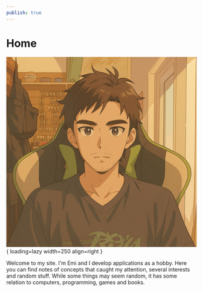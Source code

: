 ```yaml
---
publish: true
---
```

# Home

![emi.png](/en/assets/images/emi.png){ loading=lazy width=250 align=right }

Welcome to my site. I'm Emi and I develop applications as a hobby. Here you can find notes of concepts that caught my attention, several interests and random stuff. While some things may seem random, it has some relation to computers, programming, games and books.